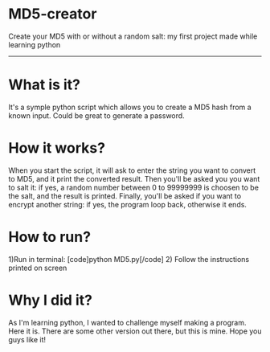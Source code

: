 # MD5-creator
Create your MD5 with or without a random salt: my first project made while learning python
_____________________________________________

# What is it?
It's a symple python script which allows you to create a MD5 hash from a known input.
Could be great to generate a password.

# How it works?
When you start the script, it will ask to enter the string you want to convert to MD5, and it print the converted result.
Then you'll be asked you you want to salt it: if yes, a random number between 0 to 99999999 is choosen to be the salt, and the result is printed.
Finally, you'll be asked if you want to encrypt another string: if yes, the program loop back, otherwise it ends.

# How to run?
1)Run in terminal:
  [code]python MD5.py[/code]
2) Follow the instructions printed on screen

# Why I did it?
As I'm learning python, I wanted to challenge myself making a program. Here it is.
There are some other version out there, but this is mine.
Hope you guys like it!
